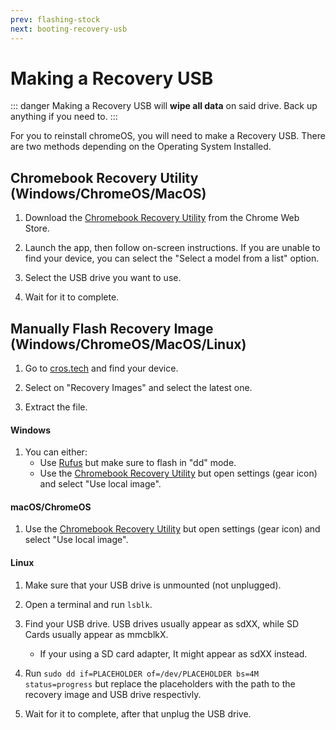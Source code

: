```yaml
---
prev: flashing-stock
next: booting-recovery-usb
---
```


# Making a Recovery USB

::: danger
Making a Recovery USB will **wipe all data** on said drive. Back up anything if you need to.
:::

For you to reinstall chromeOS, you will need to make a Recovery USB.
There are two methods depending on the Operating System Installed.
## Chromebook Recovery Utility (Windows/ChromeOS/MacOS)
1. Download the [Chromebook Recovery Utility](https://chrome.google.com/webstore/detail/chromebook-recovery-utili/pocpnlppkickgojjlmhdmidojbmbodfm) from the Chrome Web Store.

2. Launch the app, then follow on-screen instructions. If you are unable to find your device, you can select the "Select a model from a list" option.

3. Select the USB drive you want to use.

4. Wait for it to complete.

## Manually Flash Recovery Image (Windows/ChromeOS/MacOS/Linux)

1. Go to [cros.tech](https://cros.tech/) and find your device.

2. Select on "Recovery Images" and select the latest one.

3. Extract the file.

#### Windows

1. You can either:
    - Use [Rufus](../installing/bootableusb.md#flashing-using-rufus-windows) but make sure to flash in "dd" mode.
    - Use the [Chromebook Recovery Utility](https://chrome.google.com/webstore/detail/chromebook-recovery-utili/pocpnlppkickgojjlmhdmidojbmbodfm) but open settings (gear icon) and select "Use local image". 

#### macOS/ChromeOS

1. Use the [Chromebook Recovery Utility](https://chrome.google.com/webstore/detail/chromebook-recovery-utili/pocpnlppkickgojjlmhdmidojbmbodfm) but open settings (gear icon) and select "Use local image". 

#### Linux

1. Make sure that your USB drive is unmounted (not unplugged).

2. Open a terminal and run `lsblk`.

3. Find your USB drive. USB drives usually appear as sdXX, while SD Cards usually appear as mmcblkX.
    - If your using a SD card adapter, It might appear as sdXX instead.

4. Run `sudo dd if=PLACEHOLDER of=/dev/PLACEHOLDER bs=4M status=progress` but replace the placeholders with the path to the recovery image and USB drive respectivly.

5. Wait for it to complete, after that unplug the USB drive.
